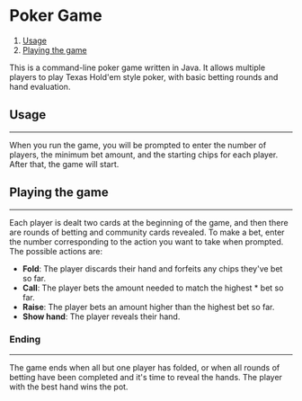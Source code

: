 # Poker Game
1. [Usage](#usage)
2. [Playing the game](#playing-the-game)

This is a command-line poker game written in Java. It allows multiple players to play Texas Hold'em style poker, with basic betting rounds and hand evaluation.
## Usage
***
When you run the game, you will be prompted to enter the number of players, the minimum bet amount, and the starting chips for each player. After that, the game will start.

## Playing the game
***
Each player is dealt two cards at the beginning of the game, and then there are rounds of betting and community cards revealed. To make a bet, enter the number corresponding to the action you want to take when prompted. The possible actions are:
* **Fold**: The player discards their hand and forfeits any chips they've bet so far.
* **Call**: The player bets the amount needed to match the highest * bet so far.
* **Raise**: The player bets an amount higher than the highest bet so far.
* **Show hand**: The player reveals their hand.

### Ending
***
The game ends when all but one player has folded, or when all rounds of betting have been completed and it's time to reveal the hands. The player with the best hand wins the pot.

